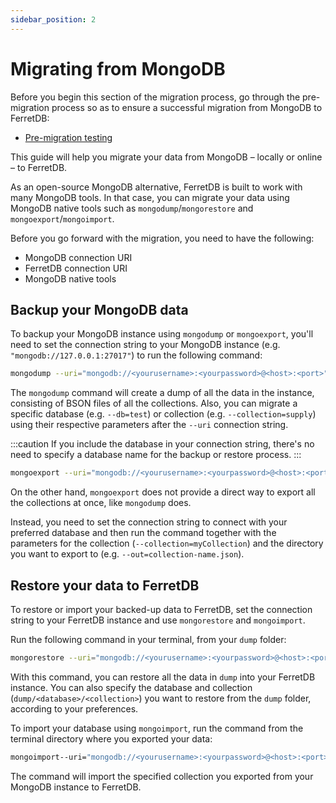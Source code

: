 ```yaml
---
sidebar_position: 2
---
```


# Migrating from MongoDB

Before you begin this section of the migration process, go through the pre-migration process so as to ensure a successful migration from MongoDB to FerretDB:

- [Pre-migration testing](premigration-testing.md)

This guide will help you migrate your data from MongoDB – locally or online – to FerretDB.

As an open-source MongoDB alternative, FerretDB is built to work with many MongoDB tools.
In that case, you can migrate your data using MongoDB native tools such as `mongodump`/`mongorestore` and `mongoexport`/`mongoimport`.

Before you go forward with the migration, you need to have the following:

- MongoDB connection URI
- FerretDB connection URI
- MongoDB native tools

## Backup your MongoDB data

To backup your MongoDB instance using `mongodump` or `mongoexport`, you'll need to set the connection string to your MongoDB instance (e.g. `"mongodb://127.0.0.1:27017"`) to run the following command:

```sh
mongodump --uri="mongodb://<yourusername>:<yourpassword>@<host>:<port>"
```

The `mongodump` command will create a dump of all the data in the instance, consisting of BSON files of all the collections.
Also, you can migrate a specific database (e.g. `--db=test`) or collection (e.g. `--collection=supply`) using their respective parameters after the `--uri` connection string.

:::caution
If you include the database in your connection string, there's no need to specify a database name for the backup or restore process.
:::

```sh
mongoexport --uri="mongodb://<yourusername>:<yourpassword>@<host>:<port>" --db=<database-name> --collection=<collection-name> --out=<collection>.json
```

On the other hand, `mongoexport` does not provide a direct way to export all the collections at once, like `mongodump` does.

Instead, you need to set the connection string to connect with your preferred database and then run the command together with the parameters for the collection (`--collection=myCollection`) and the directory you want to export to (e.g. `--out=collection-name.json`).

## Restore your data to FerretDB

To restore or import your backed-up data to FerretDB, set the connection string to your FerretDB instance and use `mongorestore` and `mongoimport`.

Run the following command in your terminal, from your `dump` folder:

```sh
mongorestore --uri="mongodb://<yourusername>:<yourpassword>@<host>:<port>/"
```

With this command, you can restore all the data in `dump` into your FerretDB instance.
You can also specify the database and collection (`dump/<database>/<collection>`) you want to restore from the `dump` folder, according to your preferences.

To import your database using `mongoimport`, run the command from the terminal directory where you exported your data:

```sh
mongoimport--uri="mongodb://<yourusername>:<yourpassword>@<host>:<port>/" --db=<database-name> --collection=<collection-name> --file=<collection>.json
```

The command will import the specified collection you exported from your MongoDB instance to FerretDB.
